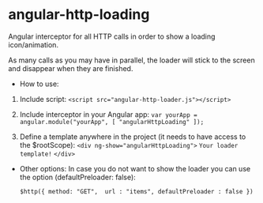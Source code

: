 # angular-http-loading
Angular interceptor for all HTTP calls in order to show a loading icon/animation.

As many calls as you may have in parallel, the loader will stick to the screen and disappear when they are finished.


* How to use:

1. Include script:
  `<script src="angular-http-loader.js"></script>`

2. Include interceptor in your Angular app:
  `var yourApp = angular.module("yourApp", [ "angularHttpLoading" ]);`

3. Define a template anywhere in the project (it needs to have access to the $rootScope):
  `<div ng-show="angularHttpLoading">`
    `Your loader template!`
  `</div>`


* Other options:
In case you do not want to show the loader you can  use the option (defaultPreloader: false):

  `$http({ method: "GET",  url : "items", defaultPreloader : false })`

